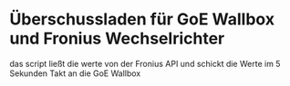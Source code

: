 # Überschussladen für GoE Wallbox und Fronius Wechselrichter

das script ließt die werte von der Fronius API und schickt die Werte im 5 Sekunden Takt an die GoE Wallbox
